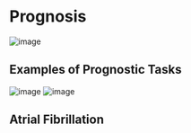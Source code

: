 # Prognosis
![image](https://github.com/anjiladhikari/AI-for-medical/assets/21165474/1c8539dd-8c3e-48be-b205-9a943dbcf2e9)
## Examples of Prognostic Tasks
![image](https://github.com/anjiladhikari/AI-for-medical/assets/21165474/2933133f-8783-4286-a3c4-6cfe8bdba709)
![image](https://github.com/anjiladhikari/AI-for-medical/assets/21165474/aff19dab-a710-4299-8820-49fb22a62777)
## Atrial Fibrillation
